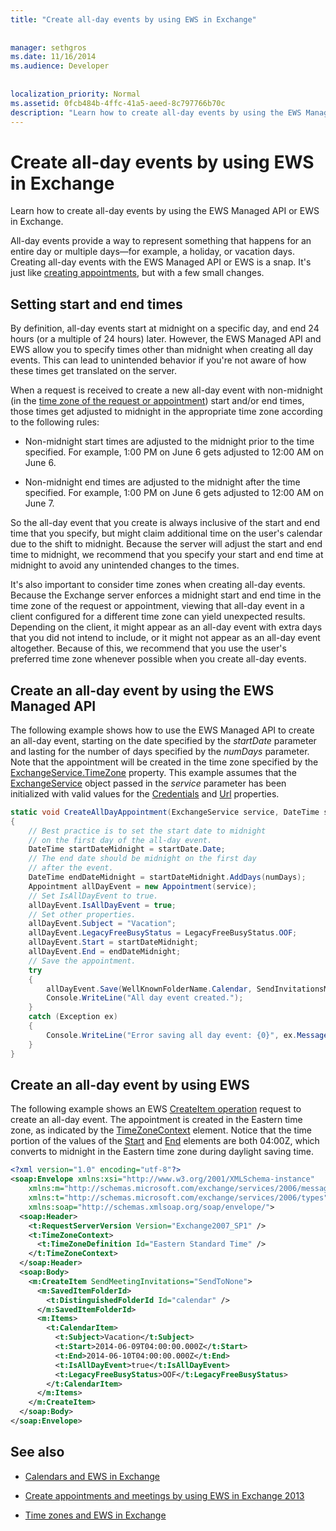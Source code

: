 ```yaml
---
title: "Create all-day events by using EWS in Exchange"
 
 
manager: sethgros
ms.date: 11/16/2014
ms.audience: Developer
 
 
localization_priority: Normal
ms.assetid: 0fcb484b-4ffc-41a5-aeed-8c797766b70c
description: "Learn how to create all-day events by using the EWS Managed API or EWS in Exchange."
---
```


# Create all-day events by using EWS in Exchange

Learn how to create all-day events by using the EWS Managed API or EWS in Exchange.
  
All-day events provide a way to represent something that happens for an entire day or multiple days—for example, a holiday, or vacation days. Creating all-day events with the EWS Managed API or EWS is a snap. It's just like [creating appointments](how-to-create-appointments-and-meetings-by-using-ews-in-exchange-2013.md), but with a few small changes.
  
## Setting start and end times

By definition, all-day events start at midnight on a specific day, and end 24 hours (or a multiple of 24 hours) later. However, the EWS Managed API and EWS allow you to specify times other than midnight when creating all day events. This can lead to unintended behavior if you're not aware of how these times get translated on the server.
  
When a request is received to create a new all-day event with non-midnight (in the [time zone of the request or appointment](time-zones-and-ews-in-exchange.md)) start and/or end times, those times get adjusted to midnight in the appropriate time zone according to the following rules:
  
- Non-midnight start times are adjusted to the midnight prior to the time specified. For example, 1:00 PM on June 6 gets adjusted to 12:00 AM on June 6.
    
- Non-midnight end times are adjusted to the midnight after the time specified. For example, 1:00 PM on June 6 gets adjusted to 12:00 AM on June 7.
    
So the all-day event that you create is always inclusive of the start and end time that you specify, but might claim additional time on the user's calendar due to the shift to midnight. Because the server will adjust the start and end time to midnight, we recommend that you specify your start and end time at midnight to avoid any unintended changes to the times.
  
It's also important to consider time zones when creating all-day events. Because the Exchange server enforces a midnight start and end time in the time zone of the request or appointment, viewing that all-day event in a client configured for a different time zone can yield unexpected results. Depending on the client, it might appear as an all-day event with extra days that you did not intend to include, or it might not appear as an all-day event altogether. Because of this, we recommend that you use the user's preferred time zone whenever possible when you create all-day events.
  
## Create an all-day event by using the EWS Managed API

The following example shows how to use the EWS Managed API to create an all-day event, starting on the date specified by the  _startDate_ parameter and lasting for the number of days specified by the  _numDays_ parameter. Note that the appointment will be created in the time zone specified by the [ExchangeService.TimeZone](https://msdn.microsoft.com/library/microsoft.exchange.webservices.data.exchangeservice.timezone%28v=exchg.80%29.aspx) property. This example assumes that the [ExchangeService](https://msdn.microsoft.com/library/microsoft.exchange.webservices.data.exchangeservice%28v=exchg.80%29.aspx) object passed in the  _service_ parameter has been initialized with valid values for the [Credentials](https://msdn.microsoft.com/library/microsoft.exchange.webservices.data.exchangeservicebase.credentials%28v=exchg.80%29.aspx) and [Url](https://msdn.microsoft.com/library/microsoft.exchange.webservices.data.exchangeservice.url%28v=exchg.80%29.aspx) properties. 
  
```cs
static void CreateAllDayAppointment(ExchangeService service, DateTime startDate, int numDays)
{
    // Best practice is to set the start date to midnight
    // on the first day of the all-day event.
    DateTime startDateMidnight = startDate.Date;
    // The end date should be midnight on the first day
    // after the event.
    DateTime endDateMidnight = startDateMidnight.AddDays(numDays);
    Appointment allDayEvent = new Appointment(service);
    // Set IsAllDayEvent to true.
    allDayEvent.IsAllDayEvent = true;
    // Set other properties.
    allDayEvent.Subject = "Vacation";
    allDayEvent.LegacyFreeBusyStatus = LegacyFreeBusyStatus.OOF;
    allDayEvent.Start = startDateMidnight;
    allDayEvent.End = endDateMidnight;
    // Save the appointment.
    try
    {
        allDayEvent.Save(WellKnownFolderName.Calendar, SendInvitationsMode.SendToNone);
        Console.WriteLine("All day event created.");
    }
    catch (Exception ex)
    {
        Console.WriteLine("Error saving all day event: {0}", ex.Message);
    }
}
```

## Create an all-day event by using EWS

The following example shows an EWS [CreateItem operation](https://msdn.microsoft.com/library/78a52120-f1d0-4ed7-8748-436e554f75b6%28Office.15%29.aspx) request to create an all-day event. The appointment is created in the Eastern time zone, as indicated by the [TimeZoneContext](https://msdn.microsoft.com/library/573c462b-aa1d-4ba0-8852-e3f48b26873b%28Office.15%29.aspx) element. Notice that the time portion of the values of the [Start](https://msdn.microsoft.com/library/7cfe9979-c893-4f9b-b3a1-8f9e17515a4b%28Office.15%29.aspx) and [End](https://msdn.microsoft.com/library/72329821-32ff-495d-b6e5-fdc011003c2e%28Office.15%29.aspx) elements are both 04:00Z, which converts to midnight in the Eastern time zone during daylight saving time. 
  
```XML
<?xml version="1.0" encoding="utf-8"?>
<soap:Envelope xmlns:xsi="http://www.w3.org/2001/XMLSchema-instance" 
    xmlns:m="http://schemas.microsoft.com/exchange/services/2006/messages" 
    xmlns:t="http://schemas.microsoft.com/exchange/services/2006/types" 
    xmlns:soap="http://schemas.xmlsoap.org/soap/envelope/">
  <soap:Header>
    <t:RequestServerVersion Version="Exchange2007_SP1" />
    <t:TimeZoneContext>
      <t:TimeZoneDefinition Id="Eastern Standard Time" />
    </t:TimeZoneContext>
  </soap:Header>
  <soap:Body>
    <m:CreateItem SendMeetingInvitations="SendToNone">
      <m:SavedItemFolderId>
        <t:DistinguishedFolderId Id="calendar" />
      </m:SavedItemFolderId>
      <m:Items>
        <t:CalendarItem>
          <t:Subject>Vacation</t:Subject>
          <t:Start>2014-06-09T04:00:00.000Z</t:Start>
          <t:End>2014-06-10T04:00:00.000Z</t:End>
          <t:IsAllDayEvent>true</t:IsAllDayEvent>
          <t:LegacyFreeBusyStatus>OOF</t:LegacyFreeBusyStatus>
        </t:CalendarItem>
      </m:Items>
    </m:CreateItem>
  </soap:Body>
</soap:Envelope>
```

## See also


- [Calendars and EWS in Exchange](calendars-and-ews-in-exchange.md)
    
- [Create appointments and meetings by using EWS in Exchange 2013](how-to-create-appointments-and-meetings-by-using-ews-in-exchange-2013.md)
    
- [Time zones and EWS in Exchange](time-zones-and-ews-in-exchange.md)
    

